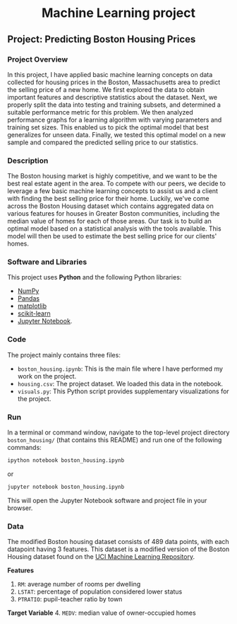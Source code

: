 <h1 align="center"> Machine Learning project </h1>

## Project: Predicting Boston Housing Prices


### Project Overview
In this project, I have applied basic machine learning concepts on data collected for housing prices in the Boston, Massachusetts area to predict the selling price of a new home. We first explored the data to obtain important features and descriptive statistics about the dataset. Next, we properly split the data into testing and training subsets, and determined a suitable performance metric for this problem. We then analyzed performance graphs for a learning algorithm with varying parameters and training set sizes. This enabled us to pick the optimal model that best generalizes for unseen data. Finally, we tested this optimal model on a new sample and compared the predicted selling price to our statistics.

### Description
The Boston housing market is highly competitive, and we want to be the best real estate agent in the area. To compete with our peers, we decide to leverage a few basic machine learning concepts to assist us and a client with finding the best selling price for their home. Luckily, we\'ve come across the Boston Housing dataset which contains aggregated data on various features for houses in Greater Boston communities, including the median value of homes for each of those areas. Our task is to build an optimal model based on a statistical analysis with the tools available. This model will then be used to estimate the best selling price for our clients\' homes.


### Software and Libraries

This project uses **Python** and the following Python libraries:

- [NumPy](http://www.numpy.org/)
- [Pandas](http://pandas.pydata.org/)
- [matplotlib](http://matplotlib.org/)
- [scikit-learn](http://scikit-learn.org/stable/)
- [Jupyter Notebook](http://ipython.org/notebook.html).


### Code

The project mainly contains three files:
- `boston_housing.ipynb`: This is the main file where I have performed my work on the project.
- `housing.csv`: The project dataset. We loaded this data in the notebook.
- `visuals.py`: This Python script provides supplementary visualizations for the project.

### Run

In a terminal or command window, navigate to the top-level project directory `boston_housing/` (that contains this README) and run one of the following commands:

```bash
ipython notebook boston_housing.ipynb
```  
or
```bash
jupyter notebook boston_housing.ipynb
```

This will open the Jupyter Notebook software and project file in your browser.

### Data

The modified Boston housing dataset consists of 489 data points, with each datapoint having 3 features. This dataset is a modified version of the Boston Housing dataset found on the [UCI Machine Learning Repository](https://archive.ics.uci.edu/ml/datasets/Housing).

**Features**
1.  `RM`: average number of rooms per dwelling
2. `LSTAT`: percentage of population considered lower status
3. `PTRATIO`: pupil-teacher ratio by town

**Target Variable**
4. `MEDV`: median value of owner-occupied homes
